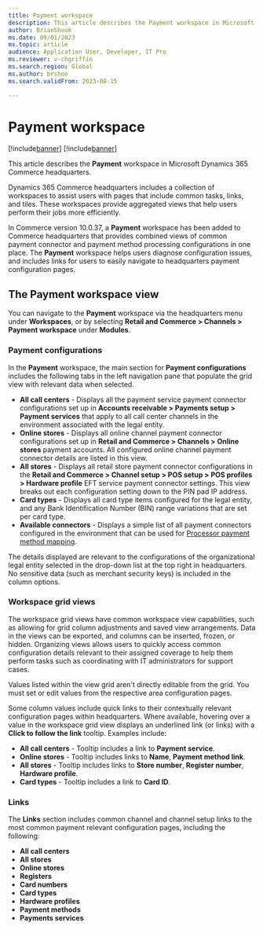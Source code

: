 ```yaml
---
title: Payment workspace
description: This article describes the Payment workspace in Microsoft Dynamics 365 Commerce headquarters.
author: BrianShook
ms.date: 09/01/2023
ms.topic: article
audience: Application User, Developer, IT Pro
ms.reviewer: v-chgriffin
ms.search.region: Global
ms.author: brshoo
ms.search.validFrom: 2023-08-15

---
```


# Payment workspace

[!include[banner](../includes/banner.md)]
[!include[banner](../includes/preview-banner.md)]

This article describes the **Payment** workspace in Microsoft Dynamics 365 Commerce headquarters.

Dynamics 365 Commerce headquarters includes a collection of workspaces to assist users with pages that include common tasks, links, and tiles. These workspaces provide aggregated views that help users perform their jobs more efficiently. 

In Commerce version 10.0.37, a **Payment** workspace has been added to Commerce headquarters that provides combined views of common payment connector and payment method processing configurations in one place. The **Payment** workspace helps users diagnose configuration issues, and includes links for users to easily navigate to headquarters payment configuration pages. 

## The Payment workspace view

You can navigate to the **Payment** workspace via the headquarters menu under **Workspaces**, or by selecting **Retail and Commerce \> Channels \> Payment workspace** under **Modules**. 

### Payment configurations

In the **Payment** workspace, the main section for **Payment configurations** includes the following tabs in the left navigation pane that populate the grid view with relevant data when selected.

- **All call centers** - Displays all the payment service payment connector configurations set up in **Accounts receivable \> Payments setup \> Payment services** that apply to all call center channels in the environment associated with the legal entity. 
- **Online stores** - Displays all online channel payment connector configurations set up in **Retail and Commerce \> Channels \> Online stores** payment accounts. All configured online channel payment connector details are listed in this view.
- **All stores** - Displays all retail store payment connector configurations in the **Retail and Commerce \> Channel setup \> POS setup \> POS profiles \> Hardware profile** EFT service payment connector settings. This view breaks out each configuration setting down to the PIN pad IP address. 
- **Card types** - Displays all card type items configured for the legal entity, and any Bank Identification Number (BIN) range variations that are set per card type.
- **Available connectors** - Displays a simple list of all payment connectors configured in the environment that can be used for [Processor payment method mapping](../wallets.md#processor-payment-method-mapping).  

The details displayed are relevant to the configurations of the organizational legal entity selected in the drop-down list at the top right in headquarters. No sensitive data (such as merchant security keys) is included in the column options. 

### Workspace grid views

The workspace grid views have common workspace view capabilities, such as allowing for grid column adjustments and saved view arrangements. Data in the views can be exported, and columns can be inserted, frozen, or hidden. Organizing views allows users to quickly access common configuration details relevant to their assigned coverage to help them perform tasks such as coordinating with IT administrators for support cases.

Values listed within the view grid aren't directly editable from the grid. You must set or edit values from the respective area configuration pages. 

Some column values include quick links to their contextually relevant configuration pages within headquarters. Where available, hovering over a value in the workspace grid view displays an underlined link (or links) with a **Click to follow the link** tooltip. Examples include:

- **All call centers** - Tooltip includes a link to **Payment service**. 
- **Online stores** - Tooltip includes links to **Name**, **Payment method link**.
- **All stores** - Tooltip includes links to **Store number**, **Register number**, **Hardware profile**.
- **Card types** - Tooltip includes a link to **Card ID**. 

### Links

The **Links** section includes common channel and channel setup links to the most common payment relevant configuration pages, including the following:

- **All call centers**
- **All stores**
- **Online stores**
- **Registers**
- **Card numbers**
- **Card types**
- **Hardware profiles**
- **Payment methods**
- **Payments services**

